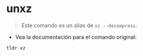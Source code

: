 # unxz

> Este comando es un alias de `xz --decompress`.

- Vea la documentación para el comando original:

`tldr xz`
